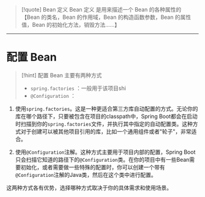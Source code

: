 
>[!quote] Bean 定义
>Bean 定义 是用来描述一个 Bean 的各种属性的【Bean 的类名，Bean 的作用域，Bean 的构造函数参数，Bean 的属性值，Bean 的初始化方法，销毁方法……】

---

# 配置 Bean
>[!hint] 配置 Bean 主要有两种方式
> - `spring.factories` ：一般用于该项目shi
> - `@Configuration` ：



1. 使用`spring.factories`。这是一种更适合第三方库自动配置的方式。无论你的库在哪个路径下，只要被包含在项目的classpath中，Spring Boot都会在启动时扫描到你的`spring.factories`文件，并执行其中指定的自动配置类。这种方式对于创建可以被其他项目引用的库，比如一个通用组件或者"轮子"，非常适合。
    
2. 使用`@Configuration`注解。这种方式主要用于项目内部的配置，Spring Boot只会扫描它知道的路径下的`@Configuration`类。在你的项目中有一些Bean需要初始化，或者需要做一些特殊的配置时，你可以创建一个带有`@Configuration`注解的Java类，然后在这个类中进行配置。
    

  

这两种方式各有优势，选择哪种方式取决于你的具体需求和使用场景。














